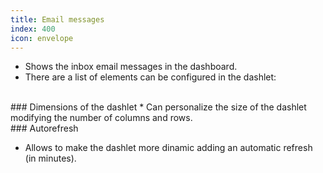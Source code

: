 ```yaml
---
title: Email messages
index: 400
icon: envelope
---
```

* Shows the inbox email messages in the dashboard.
* There are a list of elements can be configured in the dashlet:

<br />
### Dimensions of the dashlet
* Can personalize the size of the dashlet modifying the number of columns and rows.

<br />
### Autorefresh

* Allows to make the dashlet more dinamic adding an automatic refresh (in minutes).